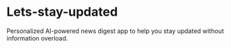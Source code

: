 # Lets-stay-updated
Personalized AI-powered news digest app to help you stay updated without information overload.
